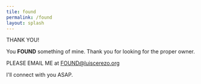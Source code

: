 ```yaml
---
tile: found
permalink: /found
layout: splash
---
```



THANK YOU!

You **FOUND** something of mine. Thank you for looking for the proper owner.

PLEASE EMAIL ME at <a href="mailto:FOUND@luiscerezo.org?subject=FOUND%20IT" >FOUND@luiscerezo.org</a> 

I'll connect with you ASAP.
